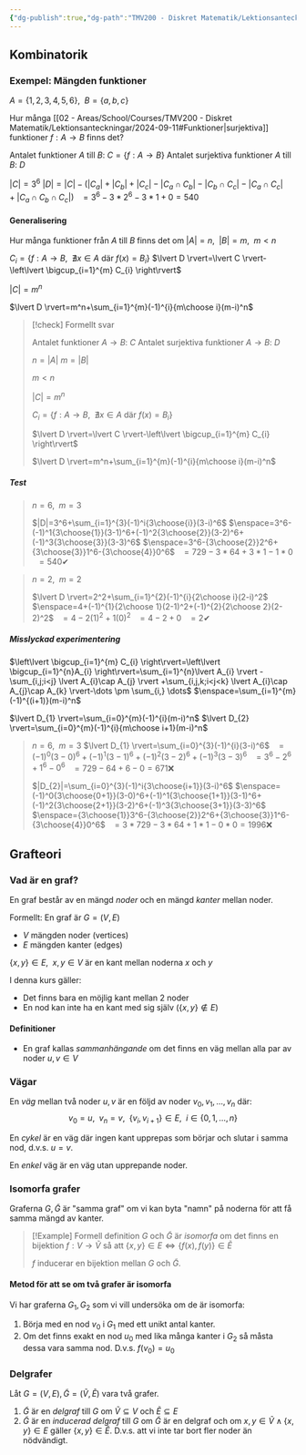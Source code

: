 ```yaml
---
{"dg-publish":true,"dg-path":"TMV200 - Diskret Matematik/Lektionsanteckningar/2024-09-26.md","permalink":"/TMV200 - Diskret Matematik/Lektionsanteckningar/2024-09-26/"}
---
```


## Kombinatorik

### Exempel: Mängden funktioner

$A=\{ 1,2,3,4,5,6 \},\enspace B=\{ a,b,c \}$

Hur många [[02 - Areas/School/Courses/TMV200 - Diskret Matematik/Lektionsanteckningar/2024-09-11#Funktioner\|surjektiva]] funktioner $f:A\to B$ finns det?

Antalet funktioner $A$ till $B$: $C=\{ f:A\to B \}$
Antalet surjektiva funktioner $A$ till $B$: $D$

$\lvert C \rvert=3^6$
$\lvert D \rvert=\lvert C \rvert-(\lvert C_{a} \rvert+\lvert C_{b} \rvert+\lvert C_{c} \rvert-\lvert C_{a}\cap C_{b} \rvert-\lvert C_{b}\cap C_{c} \rvert-\lvert C_{a}\cap C_{c} \rvert+\lvert C_{a}\cap C_{b}\cap C_{c} \rvert)$
$\enspace=3^6-3*2^6-3*1+0= 540$

#### Generalisering

Hur många funktioner från $A$ till $B$ finns det om $\lvert A \rvert=n,\enspace\lvert B \rvert=m,\enspace m<n$

$C_{i}=\{ f:A\to B,\enspace\nexists{x \in A}\text{ där }f(x)=B_{i} \}$
$\lvert D \rvert=\lvert C \rvert-\left\lvert  \bigcup_{i=1}^{m} C_{i} \right\rvert$

$\lvert C \rvert =m^n$

$\lvert D \rvert=m^n+\sum_{i=1}^{m}(-1)^{i}{m\choose i}(m-i)^n$

> [!check] Formellt svar
> 
> Antalet funktioner $A\to B$: $C$
> Antalet surjektiva funktioner $A\to B$: $D$
> 
> $n=\lvert A \rvert$
> $m=\lvert B \rvert$
> 
> $m<n$
> 
> $\lvert C \rvert=m^n$
> 
> $C_{i}=\{ f:A\to B,\enspace\nexists{x \in A}\text{ där }f(x)=B_{i} \}$
> 
> $\lvert D \rvert=\lvert C \rvert-\left\lvert  \bigcup_{i=1}^{m} C_{i} \right\rvert$
> 
> $\lvert D \rvert=m^n+\sum_{i=1}^{m}(-1)^{i}{m\choose i}(m-i)^n$
##### Test
> $n=6,\enspace m=3$
> 
> $|D|=3^6+\sum_{i=1}^{3}(-1)^i{3\choose{i}}(3-i)^6$
> $\enspace=3^6-(-1)^1{3\choose{1}}(3-1)^6+(-1)^2{3\choose{2}}(3-2)^6+(-1)^3{3\choose{3}}(3-3)^6$
> $\enspace=3^6-{3\choose{2}}2^6+{3\choose{3}}1^6-{3\choose{4}}0^6$
> $\enspace=729-3*64+3*1-1*0$
> $\enspace=540$✔

> $n=2,\enspace m=2$
> 
> $\lvert D \rvert=2^2+\sum_{i=1}^{2}(-1)^{i}{2\choose i}(2-i)^2$
> $\enspace=4+(-1)^{1}{2\choose 1}(2-1)^2+(-1)^{2}{2\choose 2}(2-2)^2$
> $\enspace=4-2(1)^2+{1}(0)^2$
> $\enspace=4-2+0$
> $\enspace=2$✔
##### Misslyckad experimentering
$\left\lvert  \bigcup_{i=1}^{m} C_{i} \right\rvert=\left\lvert  \bigcup_{i=1}^{n}A_{i}  \right\rvert=\sum_{i=1}^{n}\lvert A_{i} \rvert -\sum_{i,j;i<j}  \lvert A_{i}\cap A_{j} \rvert +\sum_{i,j,k;i<j<k} \lvert A_{i}\cap A_{j}\cap A_{k} \rvert-\dots \pm \sum_{i,} \dots$
$\enspace=\sum_{i=1}^{m}(-1)^{(i+1)}(m-i)^n$

$\lvert D_{1} \rvert=\sum_{i=0}^{m}(-1)^{i}(m-i)^n$
$\lvert D_{2} \rvert=\sum_{i=0}^{m}(-1)^{i}{m\choose i+1}(m-i)^n$

> $n=6,\enspace m=3$
> $\lvert D_{1} \rvert=\sum_{i=0}^{3}(-1)^{i}(3-i)^6$
> $\enspace=(-1)^{0}(3-0)^6+(-1)^{1}(3-1)^6+(-1)^{2}(3-2)^6+(-1)^{3}(3-3)^6$
> $\enspace=3^6-2^6+1^6-0^6$
> $\enspace=729-64+6-0=671$❌
> 
> $|D_{2}|=\sum_{i=0}^{3}(-1)^i{3\choose{i+1}}(3-i)^6$
> $\enspace=(-1)^0{3\choose{0+1}}(3-0)^6+(-1)^1{3\choose{1+1}}(3-1)^6+(-1)^2{3\choose{2+1}}(3-2)^6+(-1)^3{3\choose{3+1}}(3-3)^6$
> $\enspace={3\choose{1}}3^6-{3\choose{2}}2^6+{3\choose{3}}1^6-{3\choose{4}}0^6$
> $\enspace=3*729-3*64+1*1-0*0=1996$❌
## Grafteori

### Vad är en graf?

En graf består av en mängd *noder* och en mängd *kanter* mellan noder.

Formellt: En graf är $G=(V,E)$
- $V$ mängden noder (vertices)
- $E$ mängden kanter (edges)

$\{ x,y \}\in E,\enspace x,y\in V$ är en kant mellan noderna $x$ och $y$

I denna kurs gäller:

- Det finns bara en möjlig kant mellan 2 noder
- En nod kan inte ha en kant med sig själv ($\{ x,y \}\not\in E$)

#### Definitioner

- En graf kallas *sammanhängande* om det finns en väg mellan alla par av noder $u,v\in V$

### Vägar

En *väg* mellan två noder $u,v$ är en följd av noder $v_{0},v_{1},\dots,v_{n}$ där: 
$$v_{0}=u,\enspace v_{n}=v,\enspace \{ v_{i},v_{i+1} \}\in E,\enspace i\in \{ 0,1,\dots ,n \}$$

En *cykel* är en väg där ingen kant upprepas som börjar och slutar i samma nod, d.v.s. $u=v$.

En *enkel* väg är en väg utan upprepande noder.
### Isomorfa grafer

Graferna $G,\tilde{G}$ är "samma graf" om vi kan byta "namn" på noderna för att få samma mängd av kanter.

> [!Example] Formell definition
> $G$ och $\tilde{G}$ är *isomorfa* om det finns en bijektion $f:V\to \tilde{V}$ så att $\{  x,y\}\in E\iff \{ f(x),f(y) \}\in \tilde{E}$
> 
> $f$ inducerar en bijektion mellan $G$ och $\tilde{G}$.

#### Metod för att se om två grafer är isomorfa

Vi har graferna $G_{1},G_{2}$ som vi vill undersöka om de är isomorfa:

1. Börja med en nod $v_{0}$ i $G_{1}$ med ett unikt antal kanter.
2. Om det finns exakt en nod $u_{0}$ med lika många kanter i $G_{2}$ så måsta dessa vara samma nod. D.v.s. $f(v_{0})=u_{0}$

### Delgrafer

Låt $G=(V,E),\tilde{G}=(\tilde{V},\tilde{E})$ vara två grafer.
1. $\tilde{G}$ är en *delgraf*  till $G$ om $\tilde{V}\subseteq V$ och $\tilde{E} \subseteq E$
2. $\tilde{G}$ är en *inducerad delgraf* till $G$ om $\tilde{G}$ är en delgraf och om $x,y\in \tilde{V}\land\{ x,y \}\in E$ gäller $\{ x,y \}\in \tilde{E}$. D.v.s. att vi inte tar bort fler noder än nödvändigt.
